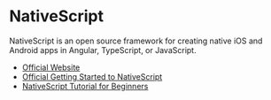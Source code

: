 # NativeScript

NativeScript is an open source framework for creating native iOS and Android apps in Angular, TypeScript, or JavaScript.

- [Official Website](https://nativescript.org/)
- [Official Getting Started to NativeScript](https://docs.nativescript.org/)
- [NativeScript Tutorial for Beginners](https://www.youtube.com/watch?v=DcCSq2Y9bow)
